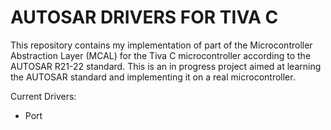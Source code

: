 # AUTOSAR DRIVERS FOR TIVA C

This repository contains my implementation of part of the Microcontroller Abstraction Layer (MCAL) for the Tiva C microcontroller according to the AUTOSAR R21-22 standard. This is an in progress project aimed at learning the AUTOSAR standard and implementing it on a real microcontroller.

Current Drivers:

- Port
